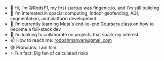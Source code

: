 - 👋 Hi, I’m @RodsF1, my first startup was fingenic.io, and I'm still building
- 👀 I’m interested in spacial computing, indoor geofencing, AGI, segmentation, and platform development 
- 🌱 I’m currently learning Meta's end-to-end Coursera class on how to become a full-stack dev 
- 💞️ I’m looking to collaborate on projects that spark my interest 
- 📫 How to reach me: rodbahmanyari@gmail.com 
- 😄 Pronouns: I am him 
- ⚡ Fun fact: Big fan of calculated risks

<!---
RodsF1/RodsF1 is a ✨ special ✨ repository because its `README.md` (this file) appears on your GitHub profile.
You can click the Preview link to take a look at your changes.
--->
